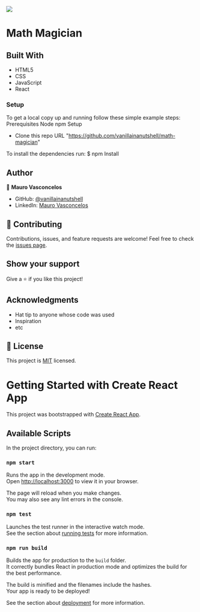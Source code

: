 
![](https://img.shields.io/badge/Microverse-blueviolet)

# Math Magician

## Built With

- HTML5
- CSS
- JavaScript
- React


### Setup

To get a local copy up and running follow these simple example steps:
Prerequisites
Node
npm
Setup
- Clone this repo URL "https://github.com/vanillainanutshell/math-magician"

To install the dependencies run:
$ npm Install

## Author

👤 **Mauro Vasconcelos**

- GitHub: [@vanillainanutshell](https://github.com/vanillainanutshell)
- LinkedIn: [Mauro Vasconcelos](https://www.linkedin.com/in/mauro-vasconcelos-a3671a223/)

## 🤝 Contributing

Contributions, issues, and feature requests are welcome!
Feel free to check the [issues page](../../issues/).

## Show your support

Give a ⭐️ if you like this project!

## Acknowledgments

- Hat tip to anyone whose code was used
- Inspiration
- etc

## 📝 License

This project is [MIT](./MIT.md) licensed.

# Getting Started with Create React App

This project was bootstrapped with [Create React App](https://github.com/facebook/create-react-app).

## Available Scripts

In the project directory, you can run:

### `npm start`

Runs the app in the development mode.\
Open [http://localhost:3000](http://localhost:3000) to view it in your browser.

The page will reload when you make changes.\
You may also see any lint errors in the console.

### `npm test`

Launches the test runner in the interactive watch mode.\
See the section about [running tests](https://facebook.github.io/create-react-app/docs/running-tests) for more information.

### `npm run build`

Builds the app for production to the `build` folder.\
It correctly bundles React in production mode and optimizes the build for the best performance.

The build is minified and the filenames include the hashes.\
Your app is ready to be deployed!

See the section about [deployment](https://facebook.github.io/create-react-app/docs/deployment) for more information.
